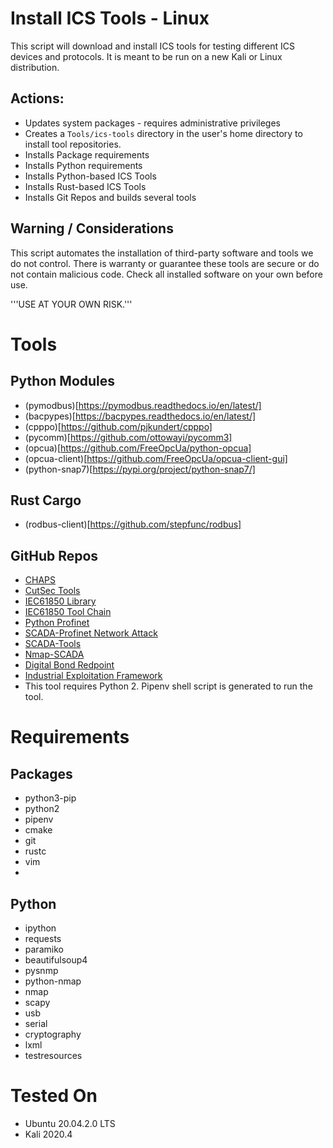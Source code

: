 # Install ICS Tools - Linux
This script will download and install ICS tools for testing different ICS devices and protocols. It is meant to be run on a new Kali or Linux distribution.

## Actions:
* Updates system packages - requires administrative privileges
* Creates a ```Tools/ics-tools``` directory in the user's home directory to install tool repositories.
* Installs Package requirements
* Installs Python requirements
* Installs Python-based ICS Tools
* Installs Rust-based ICS Tools
* Installs Git Repos and builds several tools 

## Warning / Considerations
This script automates the installation of third-party software and tools we do not control. There is warranty or guarantee these tools are secure or do not contain malicious code. Check all installed software on your own before use.

'''USE AT YOUR OWN RISK.'''

# Tools
## Python Modules
* (pymodbus)[https://pymodbus.readthedocs.io/en/latest/]
* (bacpypes)[https://bacpypes.readthedocs.io/en/latest/]
* (cpppo)[https://github.com/pjkundert/cpppo]
* (pycomm)[https://github.com/ottowayi/pycomm3]
* (opcua)[https://github.com/FreeOpcUa/python-opcua]
* (opcua-client)[https://github.com/FreeOpcUa/opcua-client-gui]
* (python-snap7)[https://pypi.org/project/python-snap7/]
  
## Rust Cargo
* (rodbus-client)[https://github.com/stepfunc/rodbus]

## GitHub Repos
* [CHAPS](https://github.com/cutaway-security/chaps.git)
* [CutSec Tools](https://github.com/cutaway-security/cutsec_tools.git)
* [IEC61850 Library](https://github.com/mz-automation/libiec61850.git)
* [IEC61850 Tool Chain](https://github.com/smartgridadsc/IEC61850ToolChain.git)
* [Python Profinet](https://github.com/devkid/profinet.git )
* [SCADA-Profinet Network Attack](https://github.com/Chowdery/SCADA-Profinet_Network-Attack.git)
* [SCADA-Tools](https://github.com/atimorin/scada-tools.git)
* [Nmap-SCADA](https://github.com/jpalanco/nmap-scada.git )
* [Digital Bond Redpoint](https://github.com/digitalbond/Redpoint.git)
* [Industrial Exploitation Framework](https://github.com/dark-lbp/isf.git)
 * This tool requires Python 2. Pipenv shell script is generated to run the tool.

# Requirements
## Packages
* python3-pip
* python2
* pipenv
* cmake
* git
* rustc
* vim
* 
## Python
* ipython
* requests
* paramiko
* beautifulsoup4
* pysnmp
* python-nmap
* nmap
* scapy
* usb
* serial
* cryptography
* lxml
* testresources

# Tested On
* Ubuntu 20.04.2.0 LTS
* Kali 2020.4